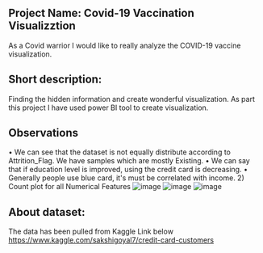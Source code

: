 ## Project Name: Covid-19 Vaccination Visualizztion
 As a Covid warrior I would like to really analyze the COVID-19 vaccine visualization.


## Short description: 
Finding the hidden information and create wonderful visualization. As part this project I have used power BI tool to create visualization. 

## Observations
•	We can see that the dataset is not equally distribute according to Attrition_Flag. We have samples which are mostly Existing.
•	We can say that if education level is improved, using the credit card is decreasing.
•	Generally people use blue card, it's must be correlated with income.
2) Count plot for all Numerical Features
![image](https://user-images.githubusercontent.com/19917405/126158429-3c2854ca-ed3f-4475-8b2a-bb6f7d43060a.png)
![image](https://user-images.githubusercontent.com/19917405/126158460-5de80ed2-80f5-4a9c-ac30-f0e3f34768e0.png)
![image](https://user-images.githubusercontent.com/19917405/126158477-d7a1bc96-5a45-4ecb-977c-c22391e01673.png)

 

## About dataset:
The data has been pulled from Kaggle Link below
https://www.kaggle.com/sakshigoyal7/credit-card-customers

